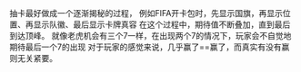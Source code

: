 抽卡最好做成一个逐渐揭秘的过程，
例如FIFA开卡包时，先显示国旗，再显示位置、再显示队徽、最后显示卡牌真容
在这个过程中，期待值不断叠加，直到最后到达顶峰。
就像老虎机会有三个7一样，在出现两个7的情况下，玩家会不自觉地期待最后一个7的出现
对于玩家的感觉来说，几乎赢了==赢了，而真实有没有赢则无关紧要。